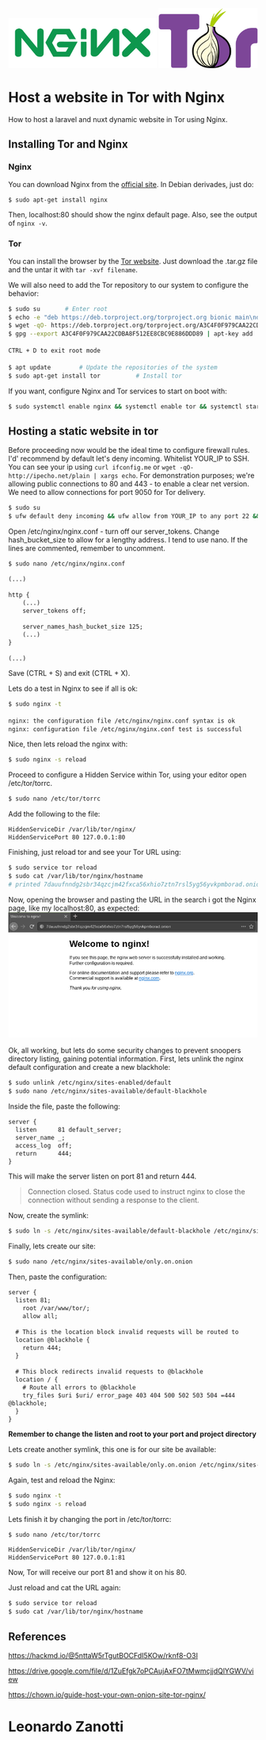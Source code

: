 <div>
  <img src="img/nginx.png" width="300" />
  <img src="img/tor.svg" width="200" />
</div>

# Host a website in Tor with Nginx
How to host a laravel and nuxt dynamic website in Tor using Nginx.

## Installing Tor and Nginx

### Nginx
You can download Nginx from the [official site](https://www.nginx.com/resources/wiki/start/topics/tutorials/install/). In Debian derivades, just do:

```bash
$ sudo apt-get install nginx
```
Then, localhost:80 should show the nginx default page. Also, see the output of `nginx -v`.

### Tor
You can install the browser by the [Tor website](https://www.torproject.org/). Just download the .tar.gz file and the untar it with `tar -xvf filename`.

We will also need to add the Tor repository to our system to configure the behavior:

```bash
$ sudo su       # Enter root
$ echo -e "deb https://deb.torproject.org/torproject.org bionic main\ndeb-src https://deb.torproject.org/torproject.org bionic main" > /etc/apt/sources.list.d/tor.list             # Import the repository to apt
$ wget -qO- https://deb.torproject.org/torproject.org/A3C4F0F979CAA22CDBA8F512EE8CBC9E886DDD89.asc | gpg --import   # Import the repo key
$ gpg --export A3C4F0F979CAA22CDBA8F512EE8CBC9E886DDD89 | apt-key add       # Define the repo key

CTRL + D to exit root mode

$ apt update        # Update the repositories of the system
$ sudo apt-get install tor          # Install tor
```

If you want, configure Nginx and Tor services to start on boot with:

```bash
$ sudo systemctl enable nginx && systemctl enable tor && systemctl start tor.service
```

## Hosting a static website in tor
Before proceeding now would be the ideal time to configure firewall rules.
I'd' recommend by default let's deny incoming. Whitelist YOUR_IP to SSH. You can see your ip using `curl ifconfig.me` or `wget -qO- http://ipecho.net/plain | xargs echo`.
For demonstration purposes; we're allowing public connections to 80 and 443 - to enable a clear net version.
We need to allow connections for port 9050 for Tor delivery.

```bash
$ sudo su
$ ufw default deny incoming && ufw allow from YOUR_IP to any port 22 && ufw allow 80 && ufw allow 443 && ufw allow 9050 && ufw enable
```

Open /etc/nginx/nginx.conf - turn off our server_tokens. Change hash_bucket_size to allow for a lengthy address. I tend to use nano. If the lines are commented, remember to uncomment.

```bash
$ sudo nano /etc/nginx/nginx.conf
```
```nano
(...)

http {
    (...)
    server_tokens off;

    server_names_hash_bucket_size 125;
    (...)
}

(...)

```

Save (CTRL + S) and exit (CTRL + X).

Lets do a test in Nginx to see if all is ok:

```bash
$ sudo nginx -t

nginx: the configuration file /etc/nginx/nginx.conf syntax is ok
nginx: configuration file /etc/nginx/nginx.conf test is successful
```

Nice, then lets reload the nginx with:

```bash
$ sudo nginx -s reload
```

Proceed to configure a Hidden Service within Tor, using your editor open /etc/tor/torrc.

```bash
$ sudo nano /etc/tor/torrc
```

Add the following to the file:

```
HiddenServiceDir /var/lib/tor/nginx/
HiddenServicePort 80 127.0.0.1:80
```

Finishing, just reload tor and see your Tor URL using:
```bash
$ sudo service tor reload
$ sudo cat /var/lib/tor/nginx/hostname
# printed 7dauufnndg2sbr34qzcjm42fxca56xhio7ztn7rsl5yg56yvkpmborad.onion/
```

Now, opening the browser and pasting the URL in the search i got the Nginx page, like my localhost:80, as expected:
![](img/static-nginx.png)

Ok, all working, but lets do some security changes to prevent snoopers directory listing, gaining potential information.
First, lets unlink the nginx default configuration and create a new blackhole:
```bash
$ sudo unlink /etc/nginx/sites-enabled/default
$ sudo nano /etc/nginx/sites-available/default-blackhole
```

Inside the file, paste the following:
```
server {
  listen      81 default_server;
  server_name _;
  access_log  off;
  return      444;
}
```

This will make the server listen on port 81 and return 444.
> Connection closed.
> Status code used to instruct nginx to close the connection without sending a response to the client.

Now, create the symlink:
```bash
$ sudo ln -s /etc/nginx/sites-available/default-blackhole /etc/nginx/sites-enabled/
```

Finally, lets create our site:
```bash
$ sudo nano /etc/nginx/sites-available/only.on.onion
```

Then, paste the configuration:

```
server {
  listen 81;
    root /var/www/tor/;
    allow all;
  
  # This is the location block invalid requests will be routed to
  location @blackhole {
    return 444;
  }

  # This block redirects invalid requests to @blackhole
  location / {
    # Route all errors to @blackhole
    try_files $uri $uri/ error_page 403 404 500 502 503 504 =444 @blackhole;
  }
}
```
**Remember to change the listen and root to your port and project directory**

Lets create another symlink, this one is for our site be available:

```bash
$ sudo ln -s /etc/nginx/sites-available/only.on.onion /etc/nginx/sites-enabled/
```

Again, test and reload the Nginx:
```bash
$ sudo nginx -t
$ sudo nginx -s reload
```

Lets finish it by changing the port in /etc/tor/torrc:
```bash
$ sudo nano /etc/tor/torrc
```
```
HiddenServiceDir /var/lib/tor/nginx/
HiddenServicePort 80 127.0.0.1:81
```

Now, Tor will receive our port 81 and show it on his 80.

Just reload and cat the URL again:
```bash
$ sudo service tor reload
$ sudo cat /var/lib/tor/nginx/hostname
```

## References
https://hackmd.io/@5nttaW5rTgutBOCFdI5KOw/rknf8-O3I

https://drive.google.com/file/d/1ZuEfgk7oPCAujAxFO7tMwmcjjdQlYGWV/view

https://chown.io/guide-host-your-own-onion-site-tor-nginx/


# Leonardo Zanotti